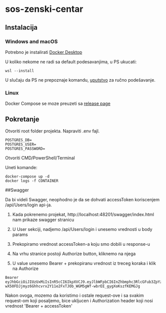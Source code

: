 # sos-zenski-centar

## Instalacija
### Windows and macOS
Potrebno je instalirati
[Docker Desktop](https://www.docker.com/products/docker-desktop)

U koliko nekome ne radi sa default podesavanjima, u PS ukucati:
```buildoutcfg
wsl --install
```

U slučaju da PS ne prepoznaje komandu, 
[uputstvo](https://docs.microsoft.com/en-us/windows/wsl/install-manual#step-4---download-the-linux-kernel-update-package)
za ručno podešavanje.
### Linux
Docker Compose se moze preuzeti sa
[release page](https://github.com/docker/compose/releases)

## Pokretanje

Otvoriti root folder projekta.
Napraviti .env fajl. 
```
POSTGRES_DB=
POSTGRES_USER=
POSTGRES_PASSWORD=
```

Otvoriti CMD/PowerShell/Terminal

Uneti komande:
```
docker-compose up -d
docker logs -f CONTAINER
```

##Swagger

Da bi videli Swagger, neophodno je da se dohvati accessToken koriscenjem /api/Users/login api-ja.

1. Kada pokrenemo projekat, http://localhost:48201/swagger/index.html nam prikaze swagger stranicu

2. U User sekciji, nadjemo /api/Users/login i unesemo vrednosti u body params

3. Prekopiramo vrednost accessToken-a koju smo dobili u response-u

4. Na vrhu stranice postoji Authorize button, kliknemo na njega

5. U value unesemo Bearer + prekopiranu vrednost iz treceg koraka i klik na Authorize 
```
Bearer eyJhbGciOiJIUzUxMiIsInR5cCI6IkpXVCJ9.eyJlbWFpbCI6InZhbmphc3RlcGFub3ZpYzAwMUBnbWFpbC5jb20iLCJuYmYiOjE2MzMyMDUwNDEsImV4cCI6MTYzMzI5MTQ0MSwiaWF0IjoxNjMzMjA1MDQxfQ.zwfWggfdPaRcbQzxla67yt1e-wX50FDJjmyz6Ghhcvrx2Y11e2FxTJOb_WGM5gWf-wbrEE_gygXoKszfKEMGJg
```
Nakon ovoga, mozemo da koristimo i ostale request-ove i sa svakim request-om koji posaljemo, bice ukljucen i Authorization header koji nosi vrednost 'Bearer + accessToken'


